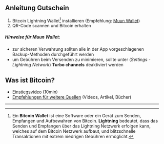 ## Anleitung Gutschein

1. Bitcoin Lightning Wallet[^1] installieren (Empfehlung: [Muun Wallet](https://muun.com))
2. QR-Code scannen und Bitcoin erhalten

##### Hinweise für Muun Wallet:
- zur sicheren Verwahrung sollten alle in der App vorgeschlagenen Backup-Methoden durchgeführt werden
- um Gebühren beim Versenden zu minimieren, sollte unter (*Settings - Lightning Network*) **Turbo channels** deaktiviert werden

## Was ist Bitcoin?

- [Einstiegsvideo](https://www.youtube.com/watch?v=Oztd2Sja4k0) (10min)
- [Empfehlungen für weitere Quellen](https://philipp-21.github.io/21recommendations) (Videos, Artikel, Bücher)

---

[^1]: Ein **Bitcoin Wallet** ist eine Software oder ein Gerät zum Senden, Empfangen und Aufbewahren von Bitcoin. **Lightning** bedeutet, dass das Senden und Empfangen über das Lightning Netzwerk erfolgen kann, welches auf dem Bitcoin Netzwerk aufbaut, und blitzschnelle Transaktionen mit extrem niedrigen Gebühren ermöglicht.
